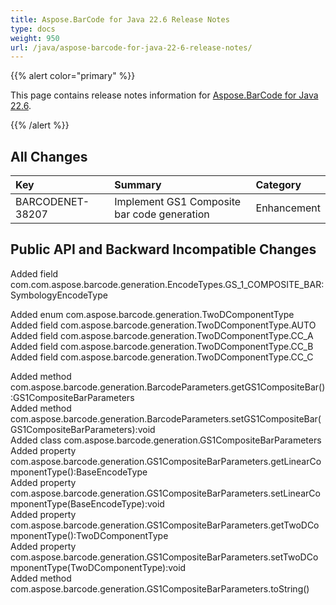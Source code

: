 ```yaml
---
title: Aspose.BarCode for Java 22.6 Release Notes
type: docs
weight: 950
url: /java/aspose-barcode-for-java-22-6-release-notes/
---
```


{{% alert color="primary" %}}

This page contains release notes information for [Aspose.BarCode for Java 22.6](https://downloads.aspose.com/barcode/java/new-releases/aspose.barcode-for-java-22.6/).

{{% /alert %}}
## **All Changes**

|**Key**|**Summary**|**Category**|
| :- | :- | :- |
|BARCODENET-38207|Implement GS1 Composite bar code generation|Enhancement|

## **Public API and Backward Incompatible Changes**

Added field com.com.aspose.barcode.generation.EncodeTypes.GS_1_COMPOSITE_BAR:SymbologyEncodeType  

Added enum com.aspose.barcode.generation.TwoDComponentType  
Added field com.aspose.barcode.generation.TwoDComponentType.AUTO  
Added field com.aspose.barcode.generation.TwoDComponentType.CC_A  
Added field com.aspose.barcode.generation.TwoDComponentType.CC_B  
Added field com.aspose.barcode.generation.TwoDComponentType.CC_C  

Added method com.aspose.barcode.generation.BarcodeParameters.getGS1CompositeBar():GS1CompositeBarParameters  
Added method com.aspose.barcode.generation.BarcodeParameters.setGS1CompositeBar(GS1CompositeBarParameters):void  
Added class com.aspose.barcode.generation.GS1CompositeBarParameters  
Added property com.aspose.barcode.generation.GS1CompositeBarParameters.getLinearComponentType():BaseEncodeType  
Added property com.aspose.barcode.generation.GS1CompositeBarParameters.setLinearComponentType(BaseEncodeType):void  
Added property com.aspose.barcode.generation.GS1CompositeBarParameters.getTwoDComponentType():TwoDComponentType  
Added property com.aspose.barcode.generation.GS1CompositeBarParameters.setTwoDComponentType(TwoDComponentType):void  
Added method com.aspose.barcode.generation.GS1CompositeBarParameters.toString()  
